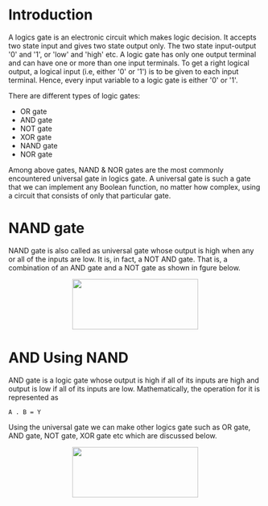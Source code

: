 # Introduction

A logics gate is an electronic circuit which makes logic decision. It accepts two state input and gives two state output only. The two state input-output '0' and '1', or 'low' and 'high' etc. A logic gate has only one output terminal and can have one or more than one input terminals. To get a right logical output, a logical input (i.e, either '0' or '1') is to be given to each input terminal. Hence, every input variable to a logic gate is either '0' or '1'.

There are different types of logic gates:
* OR gate
* AND gate
* NOT gate
* XOR gate
* NAND gate
* NOR gate

Among above gates, NAND & NOR gates are the most commonly encountered universal gate in logics gate. A universal gate is such a gate that we can implement any Boolean function, no matter how complex, using a circuit that consists of only that particular gate. 

# NAND gate

NAND gate is also called as universal gate whose output is high when any or all of the inputs are low. It is, in fact, a NOT AND gate. That is, a combination of an AND gate and a NOT gate as shown in fgure below.

<p align="center">
  <img src="../main/Figures/NAND_Gate.jpg" width="250" height="100"/>
</p>


# AND Using NAND

AND gate is a logic gate whose output is high if all of its inputs are high and output is low if all of its inputs are low. Mathematically, the operation for it is represented as

    A . B = Y
Using the universal gate we can make other logics gate such as OR gate, AND gate, NOT gate, XOR gate etc which are discussed below.














<p align="center">
  <img src="../main/Figures/AND_Gate.jpg" width="250" height="100"/>
</p>
